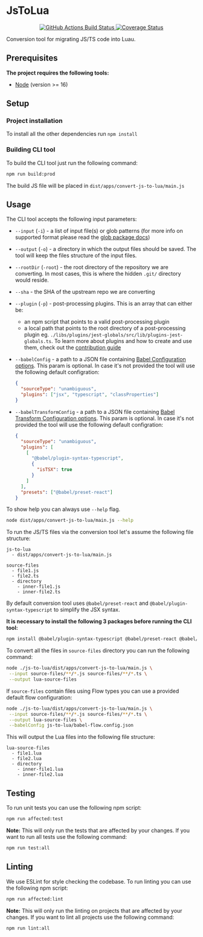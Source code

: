 # JsToLua

<div align="center">
	<a href="https://github.com/Roblox/js-to-lua/actions?query=workflow%3AJS%20to%20Lua">
		<img src="https://github.com/Roblox/js-to-lua/workflows/JS%20to%20Lua/badge.svg" alt="GitHub Actions Build Status" />
	</a>
	<a href='https://coveralls.io/github/Roblox/js-to-lua'>
		<img src='https://coveralls.io/repos/github/Roblox/js-to-lua/badge.svg?branch=main&t=m3t6Rs' alt='Coverage Status' />
	</a>
</div>

Conversion tool for migrating JS/TS code into Luau.

## Prerequisites

**The project requires the following tools:**

- [Node](https://nodejs.org) (version >= 16)

## Setup

### Project installation

To install all the other dependencies run `npm install`

### Building CLI tool

To build the CLI tool just run the following command:

```bash
npm run build:prod
```

The build JS file will be placed in `dist/apps/convert-js-to-lua/main.js`

## Usage

The CLI tool accepts the following input parameters:

- `--input` (`-i`) - a list of input file(s) or glob patterns (for more info on supported format please read the [glob package docs](https://github.com/isaacs/node-glob#readme))
- `--output` (`-o`) - a directory in which the output files should be saved. The tool will keep the files structure of the input files.

- `--rootDir` (`-root`) - the root directory of the repository we are converting. In most cases, this is where the hidden `.git/` directory would reside.

- `--sha` - the SHA of the upstream repo we are converting

- `--plugin` (`-p`) - post-processing plugins. This is an array that can either be:

  - an npm script that points to a valid post-processing plugin
  - a local path that points to the root directory of a post-processing plugin eg. `./libs/plugins/jest-globals/src/lib/plugins-jest-globals.ts`.
    To learn more about plugins and how to create and use them, check out the [contribution guide](CONTRIBUTING.md)

- `--babelConfig` - a path to a JSON file containing [Babel Configuration options](https://babeljs.io/docs/en/configuration). This param is optional. In case it's not provided the tool will use the following default configration:
  ```json
  {
    "sourceType": "unambiguous",
    "plugins": ["jsx", "typescript", "classProperties"]
  }
  ```
- `--babelTransformConfig` - a path to a JSON file containing [Babel Transform Configuration options](https://babeljs.io/docs/en/configuration). This param is optional. In case it's not provided the tool will use the following default configration:
  ```json
  {
    "sourceType": "unambiguous",
    "plugins": [
      [
        "@babel/plugin-syntax-typescript",
        {
          "isTSX": true
        }
      ]
    ],
    "presets": ["@babel/preset-react"]
  }
  ```

To show help you can always use `--help` flag.

```bash
node dist/apps/convert-js-to-lua/main.js --help
```

To run the JS/TS files via the conversion tool let's assume the following file structure:

```
js-to-lua
  - dist/apps/convert-js-to-lua/main.js

source-files
  - file1.js
  - file2.ts
  - directory
    - inner-file1.js
    - inner-file2.ts
```

By default conversion tool uses `@babel/preset-react` and `@babel/plugin-syntax-typescript` to simplify the JSX syntax.

**It is necessary to install the following 3 packages before running the CLI tool:**

```bash
npm install @babel/plugin-syntax-typescript @babel/preset-react @babel/core
```

To convert all the files in `source-files` directory you can run the following command:

```bash
node ./js-to-lua/dist/apps/convert-js-to-lua/main.js \
 --input source-files/**/*.js source-files/**/*.ts \
 --output lua-source-files
```

If `source-files` contain files using Flow types you can use a provided default flow configuration:

```bash
node ./js-to-lua/dist/apps/convert-js-to-lua/main.js \
 --input source-files/**/*.js source-files/**/*.ts \
 --output lua-source-files \
 --babelConfig js-to-lua/babel-flow.config.json
```

This will output the Lua files into the following file structure:

```
lua-source-files
  - file1.lua
  - file2.lua
  - directory
    - inner-file1.lua
    - inner-file2.lua
```

## Testing

To run unit tests you can use the following npm script:

```bash
npm run affected:test
```

**Note:** This will only run the tests that are affected by your changes. If you want to run all tests use the following command:

```bash
npm run test:all
```

## Linting

We use ESLint for style checking the codebase. To run linting you can use the following npm script:

```bash
npm run affected:lint
```

**Note:** This will only run the linting on projects that are affected by your changes. If you want to lint all projects use the following command:

```bash
npm run lint:all
```
